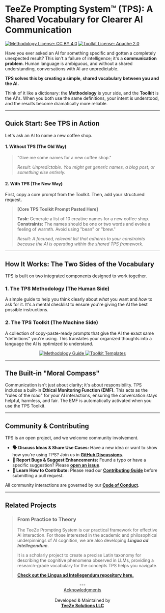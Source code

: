 # TeeZe Prompting System™ (TPS): A Shared Vocabulary for Clearer AI Communication

<p align="left">
  <a href="TPS-Methodology/LICENSE"><img src="https://img.shields.io/badge/Methodology-CC%20BY%204.0-lightgrey" alt="Methodology License: CC BY 4.0"></a>
  <a href="TPS-Toolkit/LICENSE"><img src="https://img.shields.io/badge/Toolkit-Apache%202.0-blue" alt="Toolkit License: Apache 2.0"></a>
</p>

Have you ever asked an AI for something specific and gotten a completely unexpected result? This isn't a failure of intelligence; it's a **communication problem**. Human language is ambiguous, and without a shared understanding, conversations with AI are unpredictable.

**TPS solves this by creating a simple, shared vocabulary between you and the AI.**

Think of it like a dictionary: the **Methodology** is your side, and the **Toolkit** is the AI's. When you both use the same definitions, your intent is understood, and the results become dramatically more reliable.

---

## Quick Start: See TPS in Action

Let's ask an AI to name a new coffee shop.

#### 1. Without TPS (The Old Way)
> "Give me some names for a new coffee shop."
>
> _Result: Unpredictable. You might get generic names, a blog post, or something else entirely._

#### 2. With TPS (The New Way)
First, copy a core prompt from the Toolkit. Then, add your structured request.

> **[Core TPS Toolkit Prompt Pasted Here]**
>
> **Task:** Generate a list of 10 creative names for a new coffee shop.
> **Constraints:** The names should be one or two words and evoke a feeling of warmth. Avoid using "bean" or "brew."
>
> _Result: A focused, relevant list that adheres to your constraints because the AI is operating within the shared TPS framework._

---

## How It Works: The Two Sides of the Vocabulary

TPS is built on two integrated components designed to work together.

### 1. The TPS Methodology (The Human Side)
A simple guide to help you think clearly about *what* you want and *how* to ask for it. It's a mental checklist to ensure you're giving the AI the best possible instructions.

### 2. The TPS Toolkit (The Machine Side)
A collection of copy-paste-ready prompts that give the AI the exact same "definitions" you're using. This translates your organized thoughts into a language the AI is optimized to understand.

<p align="center">
  <a href="TPS-Methodology/README.md">
    <img src="https://img.shields.io/badge/Learn_the-Methodology-blue?style=for-the-badge" alt="Methodology Guide">
  </a>
  <a href="TPS-Toolkit/README.md">
    <img src="https://img.shields.io/badge/Get_the-Toolkit-green?style=for-the-badge" alt="Toolkit Templates">
  </a>
</p>

---

## The Built-in "Moral Compass"

Communication isn't just about clarity; it's about responsibility. TPS includes a built-in **Ethical Monitoring Function (EMF)**. This acts as the "rules of the road" for your AI interactions, ensuring the conversation stays helpful, harmless, and fair. The EMF is automatically activated when you use the TPS Toolkit.

---

## Community & Contributing

TPS is an open project, and we welcome community involvement.

*   **🗣️ Discuss Ideas & Share Use Cases:** Have a new idea or want to show how you're using TPS? Join us in **[GitHub Discussions](https://github.com/teeze-solutions/TPS/discussions)**.
*   **🐛 Report Bugs & Suggest Enhancements:** Found a typo or have a specific suggestion? Please **[open an issue](https://github.com/teeze-solutions/TPS/issues)**.
*   **🤝 Learn How to Contribute:** Please read our **[Contributing Guide](CONTRIBUTING.md)** before submitting a pull request.

All community interactions are governed by our **[Code of Conduct](CODE_OF_CONDUCT.md)**.

---

## Related Projects

> ### From Practice to Theory
> The TeeZe Prompting System is our practical framework for effective AI interaction. For those interested in the academic and philosophical underpinnings of AI cognition, we are also developing ***Lingua ad Intellegendum***.
>
> It is a scholarly project to create a precise Latin taxonomy for describing the cognitive phenomena observed in LLMs, providing a research-grade vocabulary for the concepts TPS helps you navigate.
>
> **[Check out the Lingua ad Intellegendum repository here.](https://github.com/teeze-solutions/Lingua-aI)**

<p align="center">
  ---
  <br>
  <a href="ACKNOWLEDGMENTS.md">Acknowledgments</a>
  <br><br>
  Developed & Maintained by
  <br>
  <a href="https://www.teezesolutions.ai"><b>TeeZe Solutions LLC</b></a>
</p>
